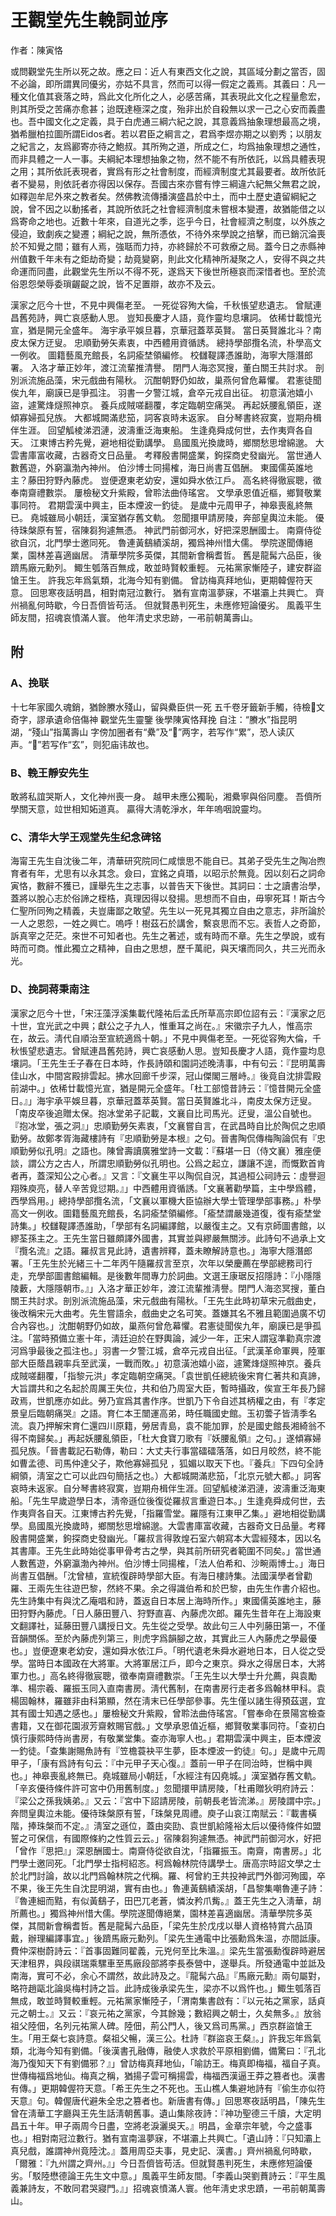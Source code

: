 # 王觀堂先生輓詞並序

作者：陳寅恪

或問觀堂先生所以死之故。應之曰：近人有東西文化之說，其區域分劃之當否，固不必論，即所謂異同優劣，亦姑不具言，然而可以得一假定之義焉。其義曰：凡一種文化值其衰落之時，爲此文化所化之人，必感苦痛，其表現此文化之程量愈宏，則其所受之苦痛亦愈甚；迨既達極深之度，殆非出於自殺無以求一己之心安而義盡也。吾中國文化之定義，具于白虎通三綱六紀之說，其意義爲抽象理想最高之境，猶希臘柏拉圖所謂Eidos者。若以君臣之綱言之，君爲李煜亦期之以劉秀；以朋友之紀言之，友爲酈寄亦待之鮑叔。其所殉之道，所成之仁，均爲抽象理想之通性，而非具體之一人一事。夫綱紀本理想抽象之物，然不能不有所依託，以爲具體表現之用；其所依託表現者，實爲有形之社會制度，而經濟制度尤其最要者。故所依託者不變易，則依託者亦得因以保存。吾國古來亦嘗有悖三綱違六紀無父無君之說，如釋迦牟尼外來之教者矣。然佛教流傳播演盛昌於中土，而中土歷史遺留綱紀之說，曾不因之以動搖者，其說所依託之社會經濟制度未嘗根本變遷，故猶能借之以爲寄命之地也。近數十年來，自道光之季，迄乎今日，社會經濟之制度，以外族之侵迫，致劇疾之變遷；綱紀之說，無所憑依，不待外來學說之掊擊，而已銷沉淪喪於不知覺之間；雖有人焉，強聒而力持，亦終歸於不可救療之局。蓋今日之赤縣神州值數千年未有之鉅劫奇變；劫竟變窮，則此文化精神所凝聚之人，安得不與之共命運而同盡，此觀堂先生所以不得不死，遂爲天下後世所極哀而深惜者也。至於流俗恩怨榮辱委瑣齷齪之說，皆不足置辯，故亦不及云。

漢家之厄今十世，不見中興傷老至。
一死從容殉大倫，千秋悵望悲遺志。
曾賦連昌舊苑詩，興亡哀感動人思。
豈知長慶才人語，竟作靈均息壤詞。
依稀廿載憶光宣，猶是開元全盛年。
海宇承平娛旦暮，京華冠蓋萃英賢。
當日英賢誰北斗？南皮太保方迂叟。
忠順勤勞矢素衷，中西體用資循誘。
總持學部攬名流，朴學高文一例收。
圖籍藝風充館長，名詞瘉埜領編修。
校讎鞮譯憑誰助，海寧大隱潛郎署。
入洛才華正妙年，渡江流輩推清譽。
閉門人海恣冥搜，董白關王共討求。
剖別派流施品藻，宋元戲曲有陽秋。
沉酣朝野仍如故，巢燕何曾危幕懼。
君憲徒聞俟九年，廟謨已是爭孤注。
羽書一夕警江城，倉卒元戎自出征。
初意潢池嬉小盜，遽驚烽燧照神京。
養兵成賊嗟翻覆，孝定臨朝空痛哭。
再起妖腰亂領臣，遂傾寡婦孤兒族。
大都城闕滿悲笳，詞客哀時未返家。
自分琴書終寂寞，豈期舟楫伴生涯。
回望觚棱涕泗漣，波濤重泛海東船。
生逢堯舜成何世，去作夷齊各自天。
江東博古矜先覺，避地相從勤講學。
島國風光換歲時，鄉關愁思增綿邈。
大雲書庫富收藏，古器奇文日品量。
考釋殷書開盛業，鉤探商史發幽光。
當世通人數舊遊，外窮瀛渤內神州。
伯沙博士同揚榷，海日尚書互倡酬。
東國儒英誰地主？藤田狩野內藤虎。
豈便遼東老幼安，還如舜水依江戶。
高名終得徹宸聰，徵奉南齋禮數崇。
屢檢秘文升紫殿，曾聆法曲侍瑤宮。
文學承恩值近樞，鄉賢敬業事同符。
君期雲漢中興主，臣本煙波一釣徒。
是歲中元周甲子，神皋喪亂終無已。
堯城雖局小朝廷，漢室猶存舊文軌。
忽聞擐甲請房陵，奔部皇輿泣未能。
優待珠槃原有誓，宿陳芻狗遽無憑。
神武門前御河水，好把深恩酬國士。
南齋侍從欲自沉，北門學士邀同死。
魯連黃鷂績溪胡，獨爲神州惜大儒。
學院遂聞傳絕業，園林差喜適幽居。
清華學院多英傑，其間新會稱耆哲。
舊是龍髯六品臣，後躋馬廠元勳列。
鯫生瓠落百無成，敢並時賢較重輕。
元祐黨家慚陸子，建安群盜愴王生。
許我忘年爲氣類，北海今知有劉備。
曾訪梅真拜地仙，更期韓偓符天意。
回思寒夜話明昌，相對南冠泣數行。
猶有宣南溫夢寐，不堪灞上共興亡。
齊州禍亂何時歇，今日吾儕皆苟活。
但就賢愚判死生，未應修短論優劣。
風義平生師友間，招魂哀憤滿人寰。
他年清史求忠跡，一弔前朝萬壽山。

## 附

### A、挽联

十七年家國久魂銷，猶餘賸水殘山，留與纍臣供一死
五千卷牙籤新手觸，待檢𢆯文奇字，謬承遺命倍傷神
觀堂先生靈鑒 後學陳寅恪拜挽
自注：“賸水”指昆明湖，“殘山”指萬壽山
字傍加圈者有“纍”及“𢆯”两字，若写作“累”，恐人读仄声。“𢆯”若写作“玄”，则犯庙讳故也。

### B、輓王靜安先生

敢將私誼哭斯人，文化神州喪一身。
越甲未應公獨恥，湘纍寧與俗同塵。
吾儕所學關天意，竝世相知妬道真。
贏得大淸乾淨水，年年嗚咽說靈均。

### C、清华大学王观堂先生纪念碑铭

海甯王先生自沈後二年，清華研究院同仁咸懷思不能自已。其弟子受先生之陶冶煦育者有年，尤思有以永其念。僉曰，宜銘之貞瑉，以昭示於無竟。因以刻石之詞命寅恪，數辭不獲已，謹舉先生之志事，以普告天下後世。其詞曰：士之讀書治學，蓋將以脫心志於俗諦之桎梏，真理因得以發揚。思想而不自由，毋寧死耳！斯古今仁聖所同殉之精義，夫豈庸鄙之敢望。先生以一死見其獨立自由之意志，非所論於一人之恩怨，一姓之興亡。嗚呼！樹茲石於講舍，繫哀思而不忘。表哲人之奇節，訴真宰之茫茫。來世不可知者也。先生之著述，或有時而不章。先生之學說，或有時而可商。惟此獨立之精神，自由之思想，歷千萬祀，與天壤而同久，共三光而永光。

### D、挽詞蒋秉南注

漢家之厄今十世，「宋汪藻浮溪集載代隆祐后孟氏所草高宗即位詔有云：『漢家之厄十世，宜光武之中興；獻公之子九人，惟重耳之尚在。』宋徽宗子九人，惟高宗在，故云。淸代自順治至宣統適爲十朝。」不見中興傷老至。一死從容殉大倫，千秋悵望悲遺志。曾賦連昌舊苑詩，興亡哀感動人思。豈知長慶才人語，竟作靈均息壤詞。「王先生壬子春在日本時，作長詩頤和園詞述晚淸事，中有句云：『昆明萬壽佳山水，中間宮殿排雲起。拂水回廊千步深，冠山傑閣三層峙。』後竟自沈排雲殿前湖中。」依稀廿載憶光宣，猶是開元全盛年。「杜工部憶昔詩云：『憶昔開元全盛日。』」海宇承平娛旦暮，京華冠蓋萃英賢。當日英賢誰北斗，南皮太保方迂叟。「南皮卒後追贈太保。抱冰堂弟子記載，文襄自比司馬光。迂叟，溫公自號也。『抱冰堂，張之洞』」忠順勤勞矢素衷，「文襄嘗自言，在武昌時自比於陶侃之忠順勤勞。故鄭孝胥海藏樓詩有『忠順勤勞是本根』之句。晉書陶侃傳梅陶論侃有『忠順勤勞似孔明』之語也。陳曾壽讀廣雅堂詩一文載：『蘇堪一日（侍文襄）雅座便談，謂公方之古人，所謂忠順勤勞似孔明也。公爲之起立，謙讓不遑，而慨歎首肯者再，蓋深知公之心者。』又言：『文襄生平以陶侃自況，其過桓公祠詩云：虛譽迴翔殊庾亮，替人辛苦覓愆期。』」中西體用資循誘。「文襄著勸學篇，主中學爲體，西學爲用。」總持學部攬名流，「文襄以軍機大臣協辦大學士管理學部事務。」朴學高文一例收。圖籍藝風充館長，名詞瘉埜領編修。「瘉埜謂嚴幾道復，復有瘉埜堂詩集。」校讎鞮譯憑誰助，「學部有名詞編譯館，以嚴復主之。又有京師圖書館，以繆荃孫主之。王先生當日雖頗譯外國書，其實並與繆嚴無關涉。此詩句不過承上文『攬名流』之語。羅叔言見此詩，遺書辨釋，蓋未瞭解詩意也。」海寧大隱潛郎署。「王先生於光緒三十二年丙午隨羅叔言至京，次年以榮慶薦在學部總務司行走，充學部圖書館編輯。是後數年間專力於詞曲。文選王康琚反招隱詩：『小隱隱陵藪，大隱隱朝市。』」入洛才華正妙年，渡江流輩推淸譽。閉門人海恣冥搜，董白關王共討求。剖別派流施品藻，宋元戲曲有陽秋。「王先生此時初草宋元戲曲史，後改稱宋元大曲考。先生嘗語余，戲曲史之名可笑。蓋嫌其名不雅且範圍過廣不切合內容也。」沈酣朝野仍如故，巢燕何曾危幕懼。君憲徒聞俟九年，廟謨已是爭孤注。「當時預備立憲十年，淸廷迫於在野輿論，減少一年，正宋人謂寇準勸真宗渡河爲爭最後之孤注也。」羽書一夕警江城，倉卒元戎自出征。「武漢革命軍興，陸軍部大臣蔭昌親率兵至武漢，一戰而敗。」初意潢池嬉小盜，遽驚烽燧照神京。養兵成賊嗟翻覆，「指黎元洪」孝定臨朝空痛哭。「袁世凱任總統後宋育仁著共和真諦，大旨謂共和之名起於周厲王失位，共和伯乃周室大臣，暫時攝政，俟宣王年長乃歸政焉，世凱應亦如此。勞乃宣爲其書作序。世凱乃下令自述其柄權之由，有『孝定景皇后臨朝痛哭』之語。育仁本王闓運高弟，時任職國史館。玉初蕓子皆淸季名流。袁乃押解宋育仁還四川原籍，勞居青島，袁不能加罪，於是國史館長湘綺翁不得不南歸矣。」再起妖腰亂領臣，「杜大食寶刀歌有『妖腰亂領』之句。」遂傾寡婦孤兒族。「晉書載記石勒傳，勒曰：大丈夫行事當礌礌落落，如日月皎然，終不能如曹孟德、司馬仲達父子，欺他寡婦孤兒 ，狐媚以取天下也。『養兵』下四句全詩綱領，淸室之亡可以此四句簡括之也。）大都城闕滿悲笳，「北京元號大都。」詞客哀時未返家。自分琴書終寂寞，豈期舟楫伴生涯。回望觚棱涕泗漣，波濤重泛海東船。「先生早歲遊學日本，淸帝遜位後復從羅叔言重遊日本。」生逢堯舜成何世，去作夷齊各自天。江東博古矜先覺，「指羅雪堂。羅隱有江東甲乙集。」避地相從勤講學。島國風光換歲時，鄉關愁思增綿邈。大雲書庫富收藏，古器奇文日品量。考釋殷書開盛業，鉤探商史發幽光。「羅叔言得敦煌石室六朝寫本大雲經殘本，因以名其書庫。王先生此時始從事甲骨考古之學，與其前所研究者範圍不同矣。」當世通人數舊遊，外窮瀛渤內神州。伯沙博士同揚榷，「法人伯希和、沙畹兩博士。」海日尚書互倡酬。「沈曾植，宣統復辟時學部大臣。有海日樓詩集。法國漢學者曾勸羅、王兩先生往遊巴黎，然終不果。余之得識伯希和於巴黎，由先生作書介紹也。先生詩集中有與沈乙庵唱和詩，蓋返自日本居上海時所作。」東國儒英誰地主，藤田狩野內藤虎。「日人藤田豐八、狩野直喜、內藤虎次郎。羅先生昔年在上海設東文翻譯社，延藤田豐八講授日文。先生從之受學。故此句三人中列藤田第一，不僅音韻關係。至於內藤虎列第三，則虎字爲韻腳之故，其實此三人內藤虎之學最優也。」豈便遼東老幼安，還如舜水依江戶。「明代遺老朱舜水避地日本，日人從之受學。當時日本國政在大將軍。大將軍居江戶，即今之東京。舜水之得居日本，大將軍力也。」高名終得徹宸聰，徵奉南齋禮數崇。「王先生以大學士升允薦，與袁勵準、楊宗羲、羅振玉同入直南書房。淸代舊制，在南書房行走者多爲翰林甲科。袁楊固翰林，羅雖非由科第顯，然在淸末已任學部參事。先生僅以諸生得預茲選，宜其有國士知遇之感也。」屢檢秘文升紫殿，曾聆法曲侍瑤宮。「嘗奉命在景陽宮檢查書籍，又在御花園淑芳齋敕賜官戲。」文學承恩值近樞，鄉賢敬業事同符。「查初白慎行康熙時侍尚書房，有敬業堂集。查亦海寧人也。」君期雲漢中興主，臣本煙波一釣徒。「查集謝賜魚詩有『笠檐蓑袂平生夢，臣本煙波一釣徒』句。」是歲中元周甲子，「康有爲詩有句云：『中元甲子天心復。』蓋前一甲子在同治時，世稱中興也。」神皋喪亂終無已。堯城雖局小朝廷，「水經注有囚堯城。」漢室猶存舊文軌。「辛亥優待條件許可宮中仍用舊制度。」忽聞擐甲請房陵，「杜甫贈狄明府詩云：『梁公之孫我姨弟。』又云：『宮中下詔請房陵，前朝長老皆流涕。』房陵謂中宗。」奔問皇輿泣未能。優待珠槃原有誓，「珠槃見周禮。庾子山哀江南賦云：『載書橫階，捧珠槃而不定。』淸室之遜位，蓋由奕劻、袁世凱給隆裕太后以優待條件如盟誓之可保信，有國際條約之性質云云。」宿陳芻狗遽無憑。神武門前御河水，好把「曾作『思把』」深恩酬國士。南齋侍從欲自沈，「指羅振玉。南齋，南書房。」北門學士邀同死。「北門學士指柯紹忞。柯爲翰林院侍講學士。唐高宗時詔文學之士於北門討論，故以北門爲翰林院之代稱。羅、柯曾約王共投神武門外御河殉國，卒不果，後王先生自沈昆明湖，實有由也。」魯連黃鷂績溪胡，「昌黎集嘲魯連子詩：『魯連細而黠，有似黃鷂子，田巴兀老蒼，憐汝矜爪觜。』蓋王先生之入淸華，胡所薦也。」獨爲神州惜大儒。學院遂聞傳絕業，園林差喜適幽居。淸華學院多英傑，其間新會稱耆哲。舊是龍髯六品臣，「梁先生於戊戌以舉人資格特賞六品頂戴，辦理編譯事宜。」後躋馬廠元勳列。「梁先生通電中比張勳爲朱溫，亦間詆康。費仲深樹蔚詩云：『首事固難同翟義，元兇何至比朱溫。』梁先生當張勳復辟時避居天津租界，與段祺瑞乘騾車至馬廠段部將李長泰營中，遂舉兵。所發通電中並詆及南海，實可不必，余心不謂然，故此詩及之。『龍髯六品』『馬廠元勳』兩句屬對，略符趙甌北論吳梅村詩之旨。此詩成後承梁先生，梁亦不以爲忤也。」鯫生瓠落百無成，敢並時賢較重輕。元祐黨家慚陸子，「渭南集書啟有：『以元祐之黨家，話貞元之朝士。』又云：『哀元祐之黨家，今其餘幾；數紹興之朝士，久矣無多。』放翁祖父陸佃，名列元祐黨人碑。陸佃，荊公門人，後又爲司馬黨。」西京群盜愴王生。「用王粲七哀詩意。粲祖父暢，漢三公。杜詩『群盜哀王粲』。」許我忘年爲氣類，北海今知有劉備。「後漢書孔融傳，融使人求救於平原相劉備，備驚曰：『孔北海乃復知天下有劉備邪？』」曾訪梅真拜地仙，「喻訪王。梅真即梅福，福自子真。世傳梅福爲地仙。梅真之稱，猶揚子雲可稱揚雲，梅福西漢逼王莽之篡者也。漢書有傳。」更期韓偓符天意。「希王先生之不死也。玉山樵人集避地詩有『偷生亦似符天意』句。韓偓唐代避朱全忠之篡者也。新唐書有傳。」回思寒夜話明昌，「陳先生曾在淸華工字廳與王先生話淸朝舊事。遺山集除夜詩：『神功聖德三千牘，大定明昌五十年。甲子兩周今日盡，空將老淚灑吳天。』明昌，金章宗年號，今之盛事也。」相對南冠泣數行。猶有宣南溫夢寐，不堪灞上共興亡。「遺山詩：『只知灞上真兒戲，誰謂神州竟陸沈。』蓋用周亞夫事，見史記、漢書。」齊州禍亂何時歇，「爾雅：『九州謂之齊州。』」今日吾儕皆苟活。但就賢愚判死生，未應修短論優劣。「駁陸懋德論王先生文中意。」風義平生師友間。「李義山哭劉蕡詩云：『平生風義兼詩友，不敢同君哭寢門。』」招魂哀憤滿人寰。他年淸史求忠蹟，一弔前朝萬壽山。
